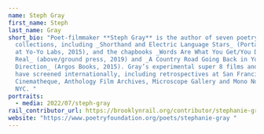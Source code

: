 ```yaml
---
name: Steph Gray
first_name: Steph
last_name: Gray
short_bio: "Poet-filmmaker **Steph Gray** is the author of seven poetry
  collections, including _Shorthand and Electric Language Stars_ (Portable Press
  at Yo-Yo Labs, 2015), and the chapbooks _Words Are What You Get/You Do It For
  Real_ (above/ground press, 2019) and _A Country Road Going Back in Your
  Direction_ (Argos Books, 2015). Gray’s experimental super 8 films and videos
  have screened internationally, including retrospectives at San Francisco
  Cinematheque, Anthology Film Archives, Microscope Gallery and Mono No Aware in
  NYC. "
portraits:
  - media: 2022/07/steph-gray
rail_contributor_url: https://brooklynrail.org/contributor/stephanie-gray
website: "https://www.poetryfoundation.org/poets/stephanie-gray "
---
```


